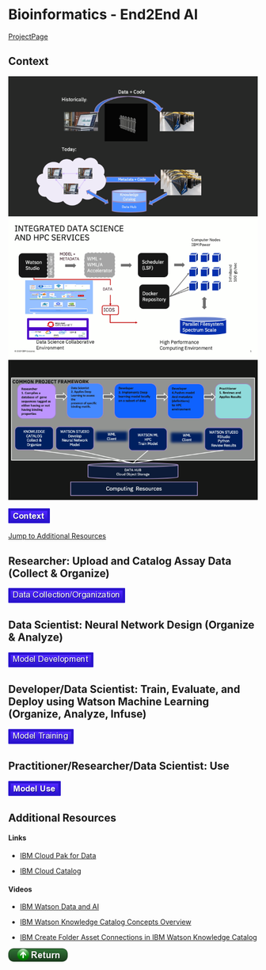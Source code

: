 #  Bioinformatics - End2End AI

[ProjectPage](https://fjgreco.github.io/himss2020/)

## Context
![png](./markdown/images/OverTheFence.png)
![png](./markdown/images/16-Integrated-Services.png)
![png](./markdown/images/CommonProjectFramework.png)

[![Context](./buttons/buContext.png)](./markdown/context.md)

[Jump to Additional Resources](#Additional-Resources)

## Researcher: Upload and Catalog Assay Data (Collect & Organize)

[![Data](./buttons/buData.png)](./markdown/data.md)

## Data Scientist: Neural Network Design (Organize & Analyze)

[![Neural Network](./buttons/buNeuralNetwork.png)](./markdown/neural_network.md)

## Developer/Data Scientist: Train, Evaluate, and Deploy using Watson Machine Learning (Organize, Analyze, Infuse)

[![WML](./buttons/buTrain.png)](./markdown/wml.md)

## Practitioner/Researcher/Data Scientist: Use

[![Deployment](./buttons/buUse.png)](./markdown/use.md)

## Additional Resources

#### Links

- [IBM Cloud Pak for Data](https://developer.ibm.com/clouddataservices/docs/ibm-cloud-pak-for-data/)

- [IBM Cloud Catalog](https://console.bluemix.net/catalog/)

#### Videos

- [IBM Watson Data and AI](https://www.youtube.com/watch?v=EdceqGUuEQM)

- [IBM Watson Knowledge Catalog Concepts Overview](https://www.youtube.com/watch?v=OMBNKk8LNck&list=PLzpeuWUENMK1z9oXhTlbNXRiRaBjSpUKJ&index=4)

- [IBM Create Folder Asset Connections in IBM Watson Knowledge Catalog](https://www.youtube.com/watch?v=WVUPHRsXwSQ&list=PLzpeuWUENMK1z9oXhTlbNXRiRaBjSpUKJ&index=8)

[![return](./buttons/return.png)](#Context)
